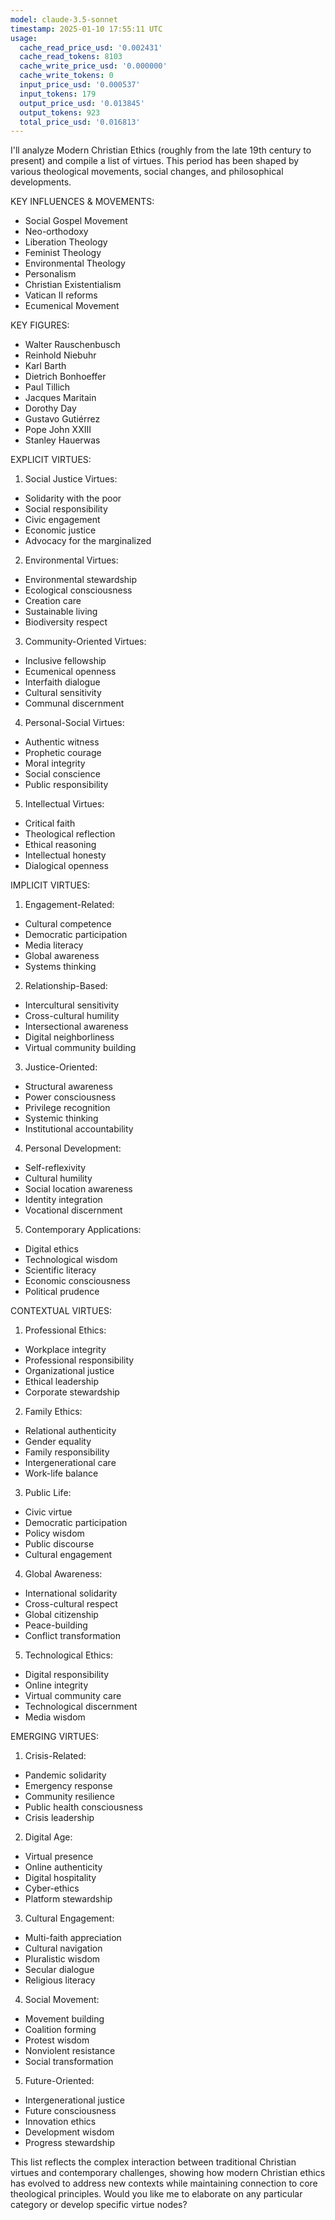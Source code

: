 ```yaml
---
model: claude-3.5-sonnet
timestamp: 2025-01-10 17:55:11 UTC
usage:
  cache_read_price_usd: '0.002431'
  cache_read_tokens: 8103
  cache_write_price_usd: '0.000000'
  cache_write_tokens: 0
  input_price_usd: '0.000537'
  input_tokens: 179
  output_price_usd: '0.013845'
  output_tokens: 923
  total_price_usd: '0.016813'
---
```


I'll analyze Modern Christian Ethics (roughly from the late 19th century to present) and compile a list of virtues. This period has been shaped by various theological movements, social changes, and philosophical developments.

KEY INFLUENCES & MOVEMENTS:
- Social Gospel Movement
- Neo-orthodoxy
- Liberation Theology
- Feminist Theology
- Environmental Theology
- Personalism
- Christian Existentialism
- Vatican II reforms
- Ecumenical Movement

KEY FIGURES:
- Walter Rauschenbusch
- Reinhold Niebuhr
- Karl Barth
- Dietrich Bonhoeffer
- Paul Tillich
- Jacques Maritain
- Dorothy Day
- Gustavo Gutiérrez
- Pope John XXIII
- Stanley Hauerwas

EXPLICIT VIRTUES:

1. Social Justice Virtues:
- Solidarity with the poor
- Social responsibility
- Civic engagement
- Economic justice
- Advocacy for the marginalized

2. Environmental Virtues:
- Environmental stewardship
- Ecological consciousness
- Creation care
- Sustainable living
- Biodiversity respect

3. Community-Oriented Virtues:
- Inclusive fellowship
- Ecumenical openness
- Interfaith dialogue
- Cultural sensitivity
- Communal discernment

4. Personal-Social Virtues:
- Authentic witness
- Prophetic courage
- Moral integrity
- Social conscience
- Public responsibility

5. Intellectual Virtues:
- Critical faith
- Theological reflection
- Ethical reasoning
- Intellectual honesty
- Dialogical openness

IMPLICIT VIRTUES:

1. Engagement-Related:
- Cultural competence
- Democratic participation
- Media literacy
- Global awareness
- Systems thinking

2. Relationship-Based:
- Intercultural sensitivity
- Cross-cultural humility
- Intersectional awareness
- Digital neighborliness
- Virtual community building

3. Justice-Oriented:
- Structural awareness
- Power consciousness
- Privilege recognition
- Systemic thinking
- Institutional accountability

4. Personal Development:
- Self-reflexivity
- Cultural humility
- Social location awareness
- Identity integration
- Vocational discernment

5. Contemporary Applications:
- Digital ethics
- Technological wisdom
- Scientific literacy
- Economic consciousness
- Political prudence

CONTEXTUAL VIRTUES:

1. Professional Ethics:
- Workplace integrity
- Professional responsibility
- Organizational justice
- Ethical leadership
- Corporate stewardship

2. Family Ethics:
- Relational authenticity
- Gender equality
- Family responsibility
- Intergenerational care
- Work-life balance

3. Public Life:
- Civic virtue
- Democratic participation
- Policy wisdom
- Public discourse
- Cultural engagement

4. Global Awareness:
- International solidarity
- Cross-cultural respect
- Global citizenship
- Peace-building
- Conflict transformation

5. Technological Ethics:
- Digital responsibility
- Online integrity
- Virtual community care
- Technological discernment
- Media wisdom

EMERGING VIRTUES:

1. Crisis-Related:
- Pandemic solidarity
- Emergency response
- Community resilience
- Public health consciousness
- Crisis leadership

2. Digital Age:
- Virtual presence
- Online authenticity
- Digital hospitality
- Cyber-ethics
- Platform stewardship

3. Cultural Engagement:
- Multi-faith appreciation
- Cultural navigation
- Pluralistic wisdom
- Secular dialogue
- Religious literacy

4. Social Movement:
- Movement building
- Coalition forming
- Protest wisdom
- Nonviolent resistance
- Social transformation

5. Future-Oriented:
- Intergenerational justice
- Future consciousness
- Innovation ethics
- Development wisdom
- Progress stewardship

This list reflects the complex interaction between traditional Christian virtues and contemporary challenges, showing how modern Christian ethics has evolved to address new contexts while maintaining connection to core theological principles. Would you like me to elaborate on any particular category or develop specific virtue nodes?